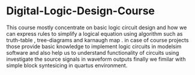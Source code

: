 # Digital-Logic-Design-Course
This course mostly concentrate on basic logic circuit design and how we can express rules to simplify a logical equation using algorithm such as truth-table , tree-diagrams and karnaugh map . in case of course projects those provide basic knowledge to implement logic circuits in modelsim software and also help us to understand functionality of circuits using investigate the source signals in waveform outputs finally we fimilar with simple block syntesicing in quartus environment.

